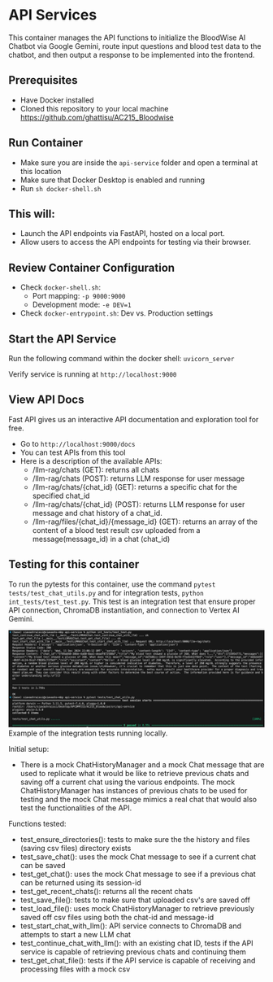 # API Services

This container manages the API functions to initialize the BloodWise AI Chatbot via Google Gemini, route input questions and blood test data to the chatbot, and then output a response to be implemented into the frontend.

## Prerequisites
* Have Docker installed
* Cloned this repository to your local machine https://github.com/ghattisu/AC215_Bloodwise

## Run Container
- Make sure you are inside the `api-service` folder and open a terminal at this location
- Make sure that Docker Desktop is enabled and running
- Run `sh docker-shell.sh`

## This will:
* Launch the API endpoints via FastAPI, hosted on a local port. 
* Allow users to access the API endpoints for testing via their browser.

## Review Container Configuration
- Check `docker-shell.sh`: 
  - Port mapping: `-p 9000:9000`
  - Development mode: `-e DEV=1`
- Check `docker-entrypoint.sh`: Dev vs. Production settings

## Start the API Service

Run the following command within the docker shell: `uvicorn_server`

Verify service is running at `http://localhost:9000`

## View API Docs
Fast API gives us an interactive API documentation and exploration tool for free.
- Go to `http://localhost:9000/docs`
- You can test APIs from this tool
- Here is a description of the available APIs:
  - /llm-rag/chats (GET): returns all chats
  - /llm-rag/chats (POST): returns LLM response for user message
  - /llm-rag/chats/{chat_id} (GET): returns a specific chat for the specified chat_id
  - /llm-rag/chats/{chat_id} (POST): returns LLM response for user message and chat history of a chat_id.
  - /llm-rag/files/{chat_id}/{message_id} (GET): returns an array of the content of a blood test result csv uploaded from a message(message_id) in a chat (chat_id)


## Testing for this container
To run the pytests for this container, use the command `pytest tests/test_chat_utils.py` and for integration tests, `python int_tests/test_test.py`. This test is an integration test that ensure proper API connection, ChromaDB instantiation, and connection to Vertex AI Gemini.

![CI int test](../../images/CIimage.jpg)
Example of the integration tests running locally.

Initial setup:
- There is a mock ChatHistoryManager and a mock Chat message that are used to replicate what it would be like to retrieve previous chats and saving off a current chat using the various endpoints. The mock ChatHistoryManager has instances of previous chats to be used for testing and the mock Chat message mimics a real chat that would also test the functionalities of the API.

Functions tested:
- test_ensure_directories(): tests to make sure the the history and files (saving csv files) directory exists 
- test_save_chat(): uses the mock Chat message to see if a current chat can be saved
- test_get_chat(): uses the mock Chat message to see if a previous chat can be returned using its session-id
- test_get_recent_chats(): returns all the recent chats 
- test_save_file(): tests to make sure that uploaded csv's are saved off
- test_load_file(): uses mock ChatHistoryManager to retrieve previously saved off csv files using both the chat-id and message-id
- test_start_chat_with_llm(): API service connects to ChromaDB and attempts to start a new LLM chat
- test_continue_chat_with_llm(): with an existing chat ID, tests if the API service is capable of retrieving previous chats and continuing them
- test_get_chat_file(): tests if the API service is capable of receiving and processing files with a mock csv
